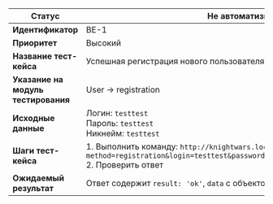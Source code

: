 | **Статус** | Не автоматизирован |
|------------|-------------------|
| **Идентификатор** | BE-1 |
| **Приоритет** | Высокий |
| **Название тест-кейса** | Успешная регистрация нового пользователя |
| **Указание на модуль тестирования** | User → registration |
| **Исходные данные** | Логин: `testtest`<br> Пароль: `testtest`<br> Никнейм: `testtest` |
| **Шаги тест-кейса** | 1. Выполнить команду: `http://knightwars.local/api?method=registration&login=testtest&passwordHash=md5(testtest)&nickname=testtest`<br>2. Проверить ответ |
| **Ожидаемый результат** | Ответ содержит `result: 'ok'`, `data` с объектом пользователя (id, nickname, token) |